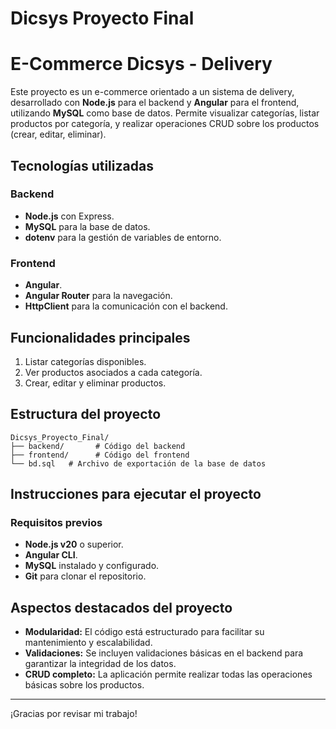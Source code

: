 # Dicsys Proyecto Final
# E-Commerce Dicsys - Delivery

Este proyecto es un e-commerce orientado a un sistema de delivery, desarrollado con **Node.js** para el backend y **Angular** para el frontend, utilizando **MySQL** como base de datos. Permite visualizar categorías, listar productos por categoría, y realizar operaciones CRUD sobre los productos (crear, editar, eliminar).

## Tecnologías utilizadas

### Backend
- **Node.js** con Express.
- **MySQL** para la base de datos.
- **dotenv** para la gestión de variables de entorno.

### Frontend
- **Angular**.
- **Angular Router** para la navegación.
- **HttpClient** para la comunicación con el backend.

## Funcionalidades principales

1. Listar categorías disponibles.
2. Ver productos asociados a cada categoría.
3. Crear, editar y eliminar productos.

## Estructura del proyecto

```
Dicsys_Proyecto_Final/
├── backend/       # Código del backend
├── frontend/      # Código del frontend
└── bd.sql   # Archivo de exportación de la base de datos
```

## Instrucciones para ejecutar el proyecto

### Requisitos previos
- **Node.js v20** o superior.
- **Angular CLI**.
- **MySQL** instalado y configurado.
- **Git** para clonar el repositorio.


## Aspectos destacados del proyecto

- **Modularidad:** El código está estructurado para facilitar su mantenimiento y escalabilidad.
- **Validaciones:** Se incluyen validaciones básicas en el backend para garantizar la integridad de los datos.
- **CRUD completo:** La aplicación permite realizar todas las operaciones básicas sobre los productos.

---
¡Gracias por revisar mi trabajo!


